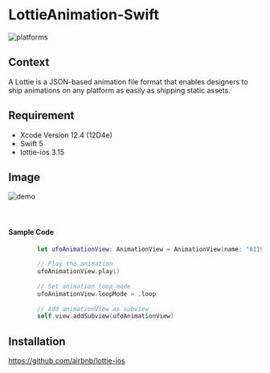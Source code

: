 # LottieAnimation-Swift

![platforms](https://img.shields.io/badge/platforms-iOS-333333.svg)  

## Context  
A Lottie is a JSON-based animation file format that enables designers to ship animations on any platform as easily as shipping static assets. 

## Requirement
- Xcode Version 12.4 (12D4e)
- Swift 5
- lottie-ios 3.15

## Image
![demo](https://github.com/YamamotoDesu/LottieAnimation-Swift/blob/main/RocketSim%20Recording%20-%20iPhone%2012%20-%202021-07-23%2020.11.14.gif)  
<br><br>

#### Sample Code
```swift
        let ufoAnimationView: AnimationView = AnimationView(name: "61191-ufos")
        
        // Play the animation
        ufoAnimationView.play()
        
        // Set animation loop mode
        ufoAnimationView.loopMode = .loop
        
        // Add animationView as subview
        self.view.addSubview(ufoAnimationView)
```

## Installation
https://github.com/airbnb/lottie-ios
